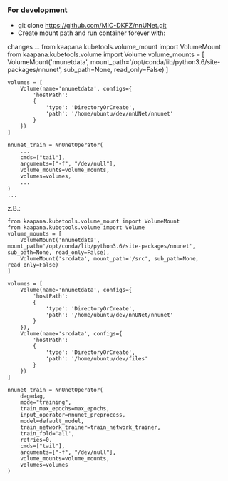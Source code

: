 ### For development

- git clone https://github.com/MIC-DKFZ/nnUNet.git
- Create mount path and run container forever with:

changes
    ...
    from kaapana.kubetools.volume_mount import VolumeMount
    from kaapana.kubetools.volume import Volume
    volume_mounts = [
        VolumeMount('nnunetdata', mount_path='/opt/conda/lib/python3.6/site-packages/nnunet', sub_path=None, read_only=False)
    ]

    volumes = [
        Volume(name='nnunetdata', configs={
            'hostPath':
            {
                'type': 'DirectoryOrCreate',
                'path': '/home/ubuntu/dev/nnUNet/nnunet'
            }
        })
    ]

    nnunet_train = NnUnetOperator(
        ...
        cmds=["tail"],
        arguments=["-f", "/dev/null"], 
        volume_mounts=volume_mounts,
        volumes=volumes,
        ...
    )
    ...

z.B.:

    from kaapana.kubetools.volume_mount import VolumeMount
    from kaapana.kubetools.volume import Volume
    volume_mounts = [
        VolumeMount('nnunetdata', mount_path='/opt/conda/lib/python3.6/site-packages/nnunet', sub_path=None, read_only=False),
        VolumeMount('srcdata', mount_path='/src', sub_path=None, read_only=False)
    ]

    volumes = [
        Volume(name='nnunetdata', configs={
            'hostPath':
            {
                'type': 'DirectoryOrCreate',
                'path': '/home/ubuntu/dev/nnUNet/nnunet'
            }
        }),
        Volume(name='srcdata', configs={
            'hostPath':
            {
                'type': 'DirectoryOrCreate',
                'path': '/home/ubuntu/dev/files'
            }
        })
    ]

    nnunet_train = NnUnetOperator(
        dag=dag,
        mode="training",
        train_max_epochs=max_epochs,
        input_operator=nnunet_preprocess,
        model=default_model,
        train_network_trainer=train_network_trainer,
        train_fold='all',
        retries=0,
        cmds=["tail"],
        arguments=["-f", "/dev/null"],
        volume_mounts=volume_mounts,
        volumes=volumes
    )
